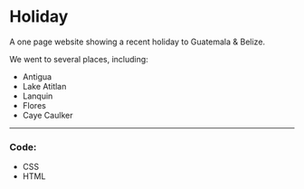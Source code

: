 # Holiday
A one page website showing a recent holiday to Guatemala &amp; Belize.

We went to several places, including: 
* Antigua
* Lake Atitlan 
* Lanquin 
* Flores 
* Caye Caulker

---

### Code:
* CSS
* HTML


